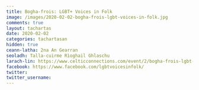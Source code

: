 ```yaml
---
title: Bogha-frois: LGBT+ Voices in Folk
image: /images/2020-02-02-bogha-frois-lgbt-voices-in-folk.jpg
comments: true
layout: tachartas
date: 2020-02-02
categories: tachartasan
hidden: true
ceann-latha: 2na An Gearran
seoladh: Talla-cuirme Rìoghail Ghlaschu
larach-lin: https://www.celticconnections.com/event/2/bogha-frois-lgbt-voices-in-folk
facebook: https://www.facebook.com/lgbtvoicesinfolk/
twitter:
twitter_username:
---
```


<!--more-->
